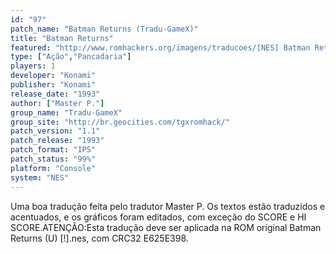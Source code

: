 ```yaml
---
id: "97"
patch_name: "Batman Returns (Tradu-GameX)"
title: "Batman Returns"
featured: "http://www.romhackers.org/imagens/traducoes/[NES] Batman Returns - Tradu-GameX - 01.png"
type: ["Ação","Pancadaria"]
players: 1
developer: "Konami"
publisher: "Konami"
release_date: "1993"
author: ["Master P."]
group_name: "Tradu-GameX"
group_site: "http://br.geocities.com/tgxromhack/"
patch_version: "1.1"
patch_release: "1993"
patch_format: "IPS"
patch_status: "99%"
platform: "Console"
system: "NES"
---
```


Uma boa tradução feita pelo tradutor Master P. Os textos estão traduzidos e acentuados, e os gráficos foram editados, com exceção do SCORE e HI SCORE.ATENÇÃO:Esta tradução deve ser aplicada na ROM original Batman Returns (U) [!].nes, com CRC32 E625E398.